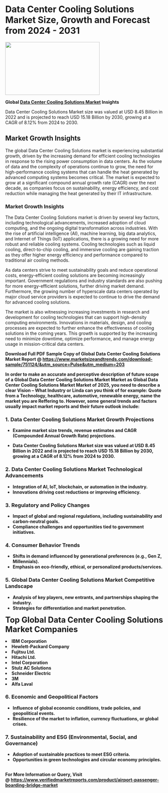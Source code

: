 <H1>Data Center Cooling Solutions Market Size, Growth and Forecast from 2024 - 2031</H1><img class="aligncenter size-medium wp-image-584254" src="https://thirdeyenews.in/wp-content/uploads/2024/09/Global-Market-Research-300x168.jpeg" alt="" width="300" height="168" /><p><strong>Global&nbsp;<a href="https://www.marketsizeandtrends.com/download-sample/751124/&amp;utm_source=Pulse&amp;utm_medium=203">Data Center Cooling Solutions Market</a> Insights</strong></p><p>Data Center Cooling Solutions Market size was valued at USD 8.45 Billion in 2022 and is projected to reach USD 15.18 Billion by 2030, growing at a CAGR of 8.12% from 2024 to 2030.</p><p><!DOCTYPE html> <html lang="en"> <head> <meta charset="UTF-8"> <meta name="viewport" content="width=device-width, initial-scale=1.0"> <title>Data Center Cooling Solutions Market Growth Insights</title> </head> <body> <h2>Market Growth Insights</h2> <p>The global Data Center Cooling Solutions market is experiencing substantial growth, driven by the increasing demand for efficient cooling technologies in response to the rising power consumption in data centers. As the volume of data and the complexity of operations continue to grow, the need for high-performance cooling systems that can handle the heat generated by advanced computing systems becomes critical. The market is expected to grow at a significant compound annual growth rate (CAGR) over the next decade, as companies focus on sustainability, energy efficiency, and cost reduction while managing the heat generated by their IT infrastructure.</p> <p><strong></strong></p> <h3>Market Growth Insights</h3> <p>The Data Center Cooling Solutions market is driven by several key factors, including technological advancements, increased adoption of cloud computing, and the ongoing digital transformation across industries. With the rise of artificial intelligence (AI), machine learning, big data analytics, and Internet of Things (IoT) applications, there is a growing need for more robust and reliable cooling systems. Cooling technologies such as liquid cooling, direct-to-chip cooling, and immersive cooling are gaining traction as they offer higher energy efficiency and performance compared to traditional air cooling methods.</p> <p>As data centers strive to meet sustainability goals and reduce operational costs, energy-efficient cooling solutions are becoming increasingly important. Government regulations and industry standards are also pushing for more energy-efficient solutions, further driving market demand. Furthermore, the growing number of hyperscale data centers operated by major cloud service providers is expected to continue to drive the demand for advanced cooling solutions.</p> <p>The market is also witnessing increasing investments in research and development for cooling technologies that can support high-density computing environments. Innovations in materials, design, and cooling processes are expected to further enhance the effectiveness of cooling solutions in the coming years. This growth is supported by the increasing need to minimize downtime, optimize performance, and manage energy usage in mission-critical data centers.</p> <p><strong></p><p><span class=""><strong>Download Full PDF Sample Copy of Global Data Center Cooling Solutions Market Report</strong> @ <a href="https://www.marketsizeandtrends.com/download-sample/751124/&amp;utm_source=Pulse&amp;utm_medium=203" target="_blank">https://www.marketsizeandtrends.com/download-sample/751124/&amp;utm_source=Pulse&amp;utm_medium=203</a></span></p><p>In order to make an accurate and perceptive description of future scope of a Global&nbsp;Data Center Cooling Solutions Market Market as Global&nbsp;Data Center Cooling Solutions Market Market of 2025, you need to describe a clear Vision &ndash; What Industry or Linda can you think of for example: Quote from a Technology, healthcare, automotive, renewable energy, name the market you are Reffering to. However, some general trends and factors usually impact market reports and their future outlook include:</p><h3>1.&nbsp;<strong>Data Center Cooling Solutions Market Growth Projections</strong></h3><ul><li>Examine market size trends, revenue estimates and CAGR (Compounded Annual Growth Rate) projections.</li><li><p>Data Center Cooling Solutions Market size was valued at USD 8.45 Billion in 2022 and is projected to reach USD 15.18 Billion by 2030, growing at a CAGR of 8.12% from 2024 to 2030.</p></li></ul><h3>2.&nbsp;<strong>Data Center Cooling Solutions Market Technological Advancements</strong></h3><ul><li>Integration of AI, IoT, blockchain, or automation in the industry.</li><li>Innovations driving cost reductions or improving efficiency.</li></ul><h3>3.&nbsp;<strong>Regulatory and Policy Changes</strong></h3><ul><li>Impact of global and regional regulations, including sustainability and carbon-neutral goals.</li><li>Compliance challenges and opportunities tied to government initiatives.</li></ul><h3>4.&nbsp;<strong>Consumer Behavior Trends</strong></h3><ul><li>Shifts in demand influenced by generational preferences (e.g., Gen Z, Millennials).</li><li>Emphasis on eco-friendly, ethical, or personalized products/services.</li></ul><h3>5.&nbsp;<strong>Global Data Center Cooling Solutions Market Competitive Landscape</strong></h3><ul><li>Analysis of key players, new entrants, and partnerships shaping the industry.</li><li>Strategies for differentiation and market penetration.</li></ul><p data-pm-slice="1 1 []"><span style="color: inherit; font-family: inherit; font-size: 25px;">Top Global Data Center Cooling Solutions Market Companies</span></p><div class="" data-test-id=""><p><li>IBM Corporation</li><li> Hewlett-Packard Company</li><li> Fujitsu Ltd.</li><li> Hitachi Ltd.</li><li> Intel Corporation</li><li> Stulz AC Solutions</li><li> Schneider Electric</li><li> 3M</li><li> Alfa Laval</li></p></div><h3>6.&nbsp;<strong>Economic and Geopolitical Factors</strong></h3><ul><li>Influence of global economic conditions, trade policies, and geopolitical events.</li><li>Resilience of the market to inflation, currency fluctuations, or global crises.</li></ul><h3>7.&nbsp;<strong>Sustainability and ESG (Environmental, Social, and Governance)</strong></h3><ul><li>Adoption of sustainable practices to meet ESG criteria.</li><li>Opportunities in green technologies and circular economy principles.</li></ul><h2><strong style="font-size: 14px;">For More Information or Query, Visit @&nbsp;</strong><a style="background-color: #ffffff; font-size: 14px;" href="https://www.marketsizeandtrends.com/report/data-center-cooling-solutions-market/" target="_blank">https://www.verifiedmarketreports.com/product/airport-passenger-boarding-bridge-market</a></h2>

